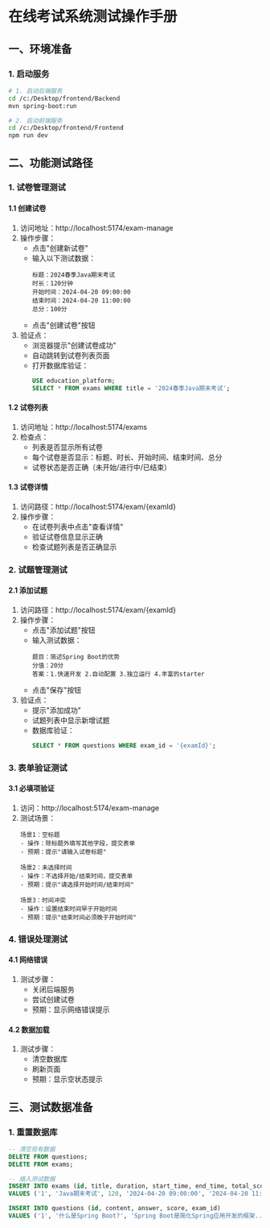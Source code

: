 # 在线考试系统测试操作手册

## 一、环境准备

### 1. 启动服务
```bash
# 1. 启动后端服务
cd /c:/Desktop/frontend/Backend
mvn spring-boot:run

# 2. 启动前端服务
cd /c:/Desktop/frontend/Frontend
npm run dev
```

## 二、功能测试路径

### 1. 试卷管理测试
#### 1.1 创建试卷
1. 访问地址：http://localhost:5174/exam-manage
2. 操作步骤：
   - 点击"创建新试卷"
   - 输入以下测试数据：
     ```
     标题：2024春季Java期末考试
     时长：120分钟
     开始时间：2024-04-20 09:00:00
     结束时间：2024-04-20 11:00:00
     总分：100分
     ```
   - 点击"创建试卷"按钮
3. 验证点：
   - 浏览器提示"创建试卷成功"
   - 自动跳转到试卷列表页面
   - 打开数据库验证：
     ```sql
     USE education_platform;
     SELECT * FROM exams WHERE title = '2024春季Java期末考试';
     ```

#### 1.2 试卷列表
1. 访问地址：http://localhost:5174/exams
2. 检查点：
   - 列表是否显示所有试卷
   - 每个试卷是否显示：标题、时长、开始时间、结束时间、总分
   - 试卷状态是否正确（未开始/进行中/已结束）

#### 1.3 试卷详情
1. 访问路径：http://localhost:5174/exam/{examId}
2. 操作步骤：
   - 在试卷列表中点击"查看详情"
   - 验证试卷信息显示正确
   - 检查试题列表是否正确显示

### 2. 试题管理测试
#### 2.1 添加试题
1. 访问路径：http://localhost:5174/exam/{examId}
2. 操作步骤：
   - 点击"添加试题"按钮
   - 输入测试数据：
     ```
     题目：简述Spring Boot的优势
     分值：20分
     答案：1.快速开发 2.自动配置 3.独立运行 4.丰富的starter
     ```
   - 点击"保存"按钮
3. 验证点：
   - 提示"添加成功"
   - 试题列表中显示新增试题
   - 数据库验证：
     ```sql
     SELECT * FROM questions WHERE exam_id = '{examId}';
     ```

### 3. 表单验证测试
#### 3.1 必填项验证
1. 访问：http://localhost:5174/exam-manage
2. 测试场景：
   ```
   场景1：空标题
   - 操作：除标题外填写其他字段，提交表单
   - 预期：提示"请输入试卷标题"
   
   场景2：未选择时间
   - 操作：不选择开始/结束时间，提交表单
   - 预期：提示"请选择开始时间/结束时间"
   
   场景3：时间冲突
   - 操作：设置结束时间早于开始时间
   - 预期：提示"结束时间必须晚于开始时间"
   ```

### 4. 错误处理测试
#### 4.1 网络错误
1. 测试步骤：
   - 关闭后端服务
   - 尝试创建试卷
   - 预期：显示网络错误提示
   
#### 4.2 数据加载
1. 测试步骤：
   - 清空数据库
   - 刷新页面
   - 预期：显示空状态提示

## 三、测试数据准备

### 1. 重置数据库
```sql
-- 清空现有数据
DELETE FROM questions;
DELETE FROM exams;

-- 插入测试数据
INSERT INTO exams (id, title, duration, start_time, end_time, total_score) 
VALUES ('1', 'Java期末考试', 120, '2024-04-20 09:00:00', '2024-04-20 11:00:00', 100);

INSERT INTO questions (id, content, answer, score, exam_id)
VALUES ('1', '什么是Spring Boot?', 'Spring Boot是简化Spring应用开发的框架...', 20, '1');
```
